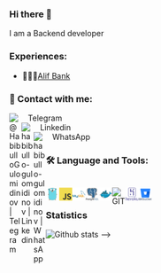### Hi there 👋
I am a Backend developer

### Experiences:
- 👨🏻‍💻[Alif Bank](http://alif.tj)

### 📱 Contact with me:

[<img align="left" alt="@HabibulloGulomidinov | Telegram" width="22px" src="https://cdn.jsdelivr.net/npm/simple-icons@3.5.0/icons/telegram.svg" />](https://t.me/HabibulloGulomidinov) &nbsp;&nbsp; Telegram
<br />
[<img align="left" alt="habibullo-gulomidinov | Linkedin" width="22px" src="https://cdn.jsdelivr.net/npm/simple-icons@3.5.0/icons/linkedin.svg" />](https://www.linkedin.com/in/habibullo-gulomidinov-ba850a1b7) &nbsp;&nbsp; Linkedin
<br />
[<img align="left" alt="habibullo-gulomidinov | WhatsApp" width="22px" src="https://cdn.jsdelivr.net/npm/simple-icons@3.5.0/icons/whatsapp.svg" />](https://wa.me/992926421505)&nbsp;&nbsp; WhatsApp
<br /> 

### 🛠 Language and Tools:

<br />
<img align="left" alt="golang" width="24px" src="https://github.com/devicons/devicon/blob/master/icons/go/go-original.svg" />
<img align="left" alt="JS" width="24px" src="https://github.com/devicons/devicon/blob/master/icons/javascript/javascript-original.svg" />
<img align="left" alt="mysql" width="24px" src="https://github.com/devicons/devicon/blob/master/icons/mysql/mysql-original-wordmark.svg"/>
<img align="left" alt="postgresql" width="24px" src="https://github.com/devicons/devicon/blob/master/icons/postgresql/postgresql-original-wordmark.svg"/>
<img align="left" alt="docker" width="24px" src="https://github.com/devicons/devicon/blob/master/icons/docker/docker-original.svg" />
<img align="left" alt="GIT" width="24px" src="https://upload.wikimedia.org/wikipedia/commons/thumb/3/3f/Git_icon.svg/1024px-Git_icon.svg.png"/>
<img align="left" alt="heroku" width="24px" src="https://github.com/devicons/devicon/blob/master/icons/heroku/heroku-original-wordmark.svg"/>
<img align="left" alt="bitbucket" width="24px" src="https://github.com/devicons/devicon/blob/master/icons/bitbucket/bitbucket-original-wordmark.svg"/>

<br />

### Statistics

![Github stats](https://github-readme-stats.vercel.app/api?username=Habibullo-1999&count_private=true&title_color=007AFF&bg_color=25262B&icon_color=007AFF&show_icons=true&text_color=FFFFFF&include_all_commits=true) -->
